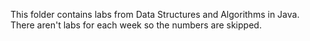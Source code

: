 This folder contains labs from Data Structures and Algorithms in Java. There aren't labs for each week so the numbers are skipped.
